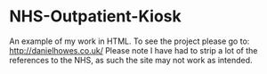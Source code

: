 # NHS-Outpatient-Kiosk
An example of my work in HTML.
To see the project please go to: http://danielhowes.co.uk/
Please note I have had to strip a lot of the references to the NHS, as such the site may not work as intended.
